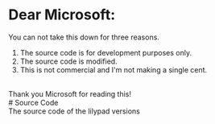 # Dear Microsoft:
You can not take this down for three reasons.
1. The source code is for development purposes only.
2. The source code is modified.
3. This is not commercial and I'm not making a single cent.
<br>
Thank you Microsoft for reading this!
<br>
# Source Code
<br>
The source code of the lilypad versions
